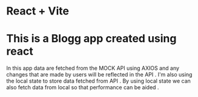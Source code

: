 # React + Vite
# This is a Blogg app created using react 

In this app data are fetched from the MOCK API using AXIOS and any changes that are made by users will be reflected in the API . 
I'm also using the local state to store data fetched from API . By using local state we can also fetch data from local so that performance can be aided .
